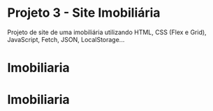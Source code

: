# Projeto 3 - Site Imobiliária

Projeto de site de uma imobiliária utilizando HTML, CSS (Flex e Grid), JavaScript, Fetch, JSON, LocalStorage...
# Imobiliaria
# Imobiliaria
